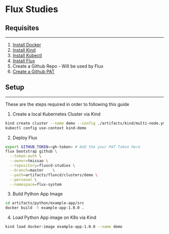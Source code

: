 # Flux Studies

## Requisites
---

1. [Install Docker](https://docs.docker.com/engine/install/ubuntu/)
2. [Install Kind](https://kind.sigs.k8s.io/docs/user/quick-start)
3. [Install Kubectl](https://kubernetes.io/docs/tasks/tools/install-kubectl-linux/)
4. [Install Flux](https://fluxcd.io/flux/installation/)
5. Create a Github Repo - Will be used by Flux
6. [Create a Github PAT](https://docs.github.com/en/authentication/keeping-your-account-and-data-secure/managing-your-personal-access-tokens)

## Setup
---

These are the steps required in order to following this guide


1. Create a local Kubernetes Cluster via Kind
```bash
kind create cluster --name demo --config ./artifacts/kind/multi-node.yml
kubectl config use-context kind-demo
```

2. Deploy Flux
```bash
export GITHUB_TOKEN=<gh-token> # Add the your PAT Token here
flux bootstrap github \
  --token-auth \
  --owner=tmissao \
  --repository=fluxcd-studies \
  --branch=master    \
  --path=artifacts/fluxcd/clusters/demo \
  --personal \
  --namespace=flux-system
```

3. Build Python App Image
```bash
cd artifacts/python/example-app/src
docker build -t example-app-1.0.0 .
```

4. Load Python App image on K8s via Kind
```bash
kind load docker-image example-app-1.0.0 --name demo
```